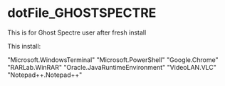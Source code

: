 # dotFile_GHOSTSPECTRE
This is for Ghost Spectre user after fresh install

This install:
  
"Microsoft.WindowsTerminal"
"Microsoft.PowerShell"
"Google.Chrome"
"RARLab.WinRAR"
"Oracle.JavaRuntimeEnvironment"
"VideoLAN.VLC"
"Notepad++.Notepad++"
